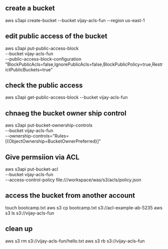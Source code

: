 ## create a bucket 

aws s3api create-bucket --bucket vijay-acls-fun --region us-east-1

## edit public access of the bucket 

aws s3api put-public-access-block \
    --bucket vijay-acls-fun \
    --public-access-block-configuration "BlockPublicAcls=false,IgnorePublicAcls=false,BlockPublicPolicy=true,RestrictPublicBuckets=true"

## check the public access 

aws s3api get-public-access-block --bucket vijay-acls-fun

## chnaeg the bucket owner ship control 

aws s3api put-bucket-ownership-controls \
    --bucket vijay-acls-fun \
    --ownership-controls="Rules=[{ObjectOwnership=BucketOwnerPreferred}]"


## Give permsiion via ACL

aws s3api put-bucket-acl \
--bucket vijay-acls-fun \
--access-control-policy file:///workspace/was/s3/acls/policy.json


## access the bucket from another account 

touch bootcamp.txt
aws s3 cp bootcamp.txt s3://acl-example-ab-5235
aws s3 ls s3://vijay-acls-fun

## clean up
aws s3 rm s3://vijay-acls-fun/hello.txt
aws s3 rb s3://vijay-acls-fun